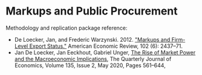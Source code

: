 # Markups and Public Procurement

Methodology and replication package reference: 

- De Loecker, Jan, and Frederic Warzynski. 2012. ["Markups and Firm-Level Export Status."](https://www.aeaweb.org/articles?id=10.1257/aer.102.6.2437) American Economic Review, 102 (6): 2437–71.
- Jan De Loecker, Jan Eeckhout, Gabriel Unger, [The Rise of Market Power and the Macroeconomic Implications](https://academic.oup.com/qje/article/135/2/561/5714769?login=true), The Quarterly Journal of Economics, Volume 135, Issue 2, May 2020, Pages 561–644,
    




